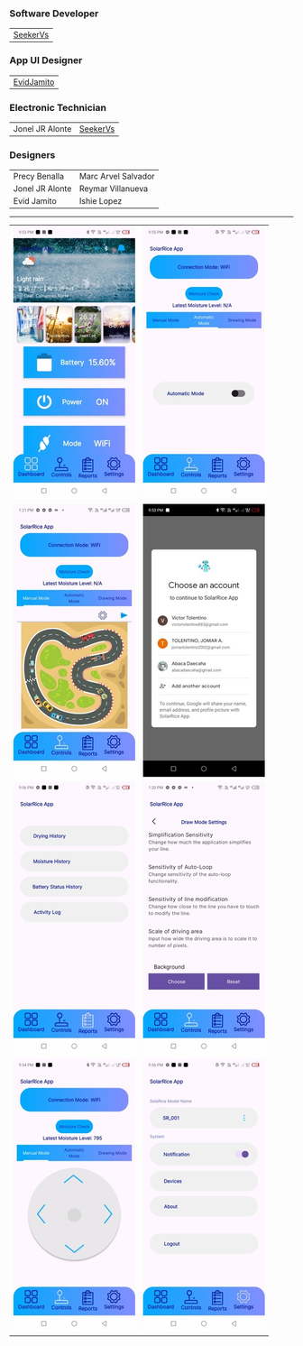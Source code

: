 ### Software Developer  
<table>
  <tr>
    <td><a href="https://github.com/SeekerVs">SeekerVs</a></td>
  </tr>
</table>

### App UI Designer  
<table>
  <tr>
    <td><a href="https://github.com/EvidJamito">EvidJamito</a></td>
  </tr>
</table>

### Electronic Technician  
<table>
  <tr>
    <td>Jonel JR Alonte</td>
    <td><a href="https://github.com/SeekerVs">SeekerVs</a></td>
  </tr>
</table>

### Designers  
<table>
  <tr>
    <td>Precy Benalla</td>
    <td>Marc Arvel Salvador</td>
  </tr>
  <tr>
    <td>Jonel JR Alonte</td>
    <td>Reymar Villanueva</td>
  </tr>
  <tr>
    <td>Evid Jamito</td>
    <td>Ishie Lopez</td>
  </tr>
</table>

---

<table>
  <tr>
    <td>
      <img src="https://raw.githubusercontent.com/seekerVs/SolarRiceRake_App/main/demo%20images/35f05761-01ff-42af-ad50-6f723df375db.jpg" alt="Image">
    </td>
    <td>
      <img src="https://raw.githubusercontent.com/seekerVs/SolarRiceRake_App/main/demo%20images/36520556-7697-4605-9f49-8a8f501f1edf.jpg" alt="Image">
    </td>
  </tr>
  <tr>
    <td>
      <img src="https://raw.githubusercontent.com/seekerVs/SolarRiceRake_App/main/demo%20images/462570009_9082795685141196_4049465715204608446_n.jpg" alt="Image">
    </td>
    <td>
      <img src="https://raw.githubusercontent.com/seekerVs/SolarRiceRake_App/main/demo%20images/905e5b6a-a46c-4c14-aaa2-e532404f76d1.jpg" alt="Image">
    </td>
  </tr>
  <tr>
    <td>
      <img src="https://raw.githubusercontent.com/seekerVs/SolarRiceRake_App/main/demo%20images/9e71e9ca-80e5-4f1b-9c12-fedc010adf0e.jpg" alt="Image">
    </td>
    <td>
      <img src="https://raw.githubusercontent.com/seekerVs/SolarRiceRake_App/main/demo%20images/Screenshot_20241214-132059.jpg" alt="Image">
    </td>
  </tr>
  <tr>
    <td>
      <img src="https://raw.githubusercontent.com/seekerVs/SolarRiceRake_App/main/demo%20images/a3dd9b9e-97a2-445c-9526-cae3a8eb278c.jpg" alt="Image">
    </td>
    <td>
      <img src="https://raw.githubusercontent.com/seekerVs/SolarRiceRake_App/main/demo%20images/a457dac2-e23e-4a1f-b1b3-a8e26dbc1ffb.jpg" alt="Image">
    </td>
  </tr>
</table>

